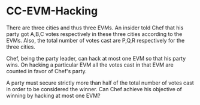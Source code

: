 # CC-EVM-Hacking
There are three cities and thus three EVMs. An insider told Chef that his party got A,B,C votes respectively in these three cities according to the EVMs. Also, the total number of votes cast are P,Q,R respectively for the three cities.

Chef, being the party leader, can hack at most one EVM so that his party wins. On hacking a particular EVM all the votes cast in that EVM are counted in favor of Chef's party.

A party must secure strictly more than half of the total number of votes cast in order to be considered the winner. Can Chef achieve his objective of winning by hacking at most one EVM?
